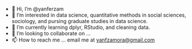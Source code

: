 - 👋 Hi, I’m @yanferzam
- 👀 I’m interested in data science, quantitative methods in social sciences, sociology, and pursing graduate studies in data science.
- 🌱 I’m currently learning dplyr, RStudio, and cleaning data.
- 💞️ I’m looking to collaborate on ...
- 📫 How to reach me ... email me at yanfzamora@gmail.com

<!---
yanferzam/yanferzam is a ✨ special ✨ repository because its `README.md` (this file) appears on your GitHub profile.
You can click the Preview link to take a look at your changes.
--->
